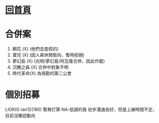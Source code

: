 [回首頁](首頁.md)
===
# 合併案
1. 朝花 (X) (他們去度假的)
2. 寶兒 (X) (因人員休閒取向，暫時拒絕)
3. 夢幻島 (X) (光明/夢幻島/阿瓦隆合併，因此作罷)
4. 沉睡之森 (X) 合併中對象不明
5. 時代革命(X) 為現勘的第二公會

# 個別招募
LIOKIG-lan12(160) 暫無打算
NA-低調的我 初步溝通良好，但是上線時間不定，目前沒確認動向
